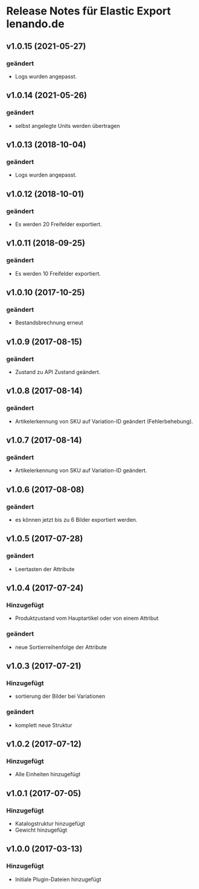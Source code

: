 # Release Notes für Elastic Export lenando.de

## v1.0.15 (2021-05-27)
### geändert
- Logs wurden angepasst.

## v1.0.14 (2021-05-26)
### geändert
- selbst angelegte Units werden übertragen

## v1.0.13 (2018-10-04)
### geändert
- Logs wurden angepasst.

## v1.0.12 (2018-10-01)
### geändert
- Es werden 20 Freifelder exportiert.

## v1.0.11 (2018-09-25)
### geändert
- Es werden 10 Freifelder exportiert.

## v1.0.10 (2017-10-25)
### geändert
- Bestandsbrechnung erneut

## v1.0.9 (2017-08-15)
### geändert
- Zustand zu API Zustand geändert.

## v1.0.8 (2017-08-14)
### geändert
- Artikelerkennung von SKU auf Variation-ID geändert (Fehlerbehebung).

## v1.0.7 (2017-08-14)
### geändert
- Artikelerkennung von SKU auf Variation-ID geändert.

## v1.0.6 (2017-08-08)
### geändert
- es können jetzt bis zu 6 Bilder exportiert werden.

## v1.0.5 (2017-07-28)
### geändert
- Leertasten der Attribute

## v1.0.4 (2017-07-24)

### Hinzugefügt
- Produktzustand vom Hauptartikel oder von einem Attribut

### geändert
- neue Sortierreihenfolge der Attribute

## v1.0.3 (2017-07-21)

### Hinzugefügt
- sortierung der Bilder bei Variationen

### geändert
- komplett neue Struktur

## v1.0.2 (2017-07-12)

### Hinzugefügt
- Alle Einheiten hinzugefügt

## v1.0.1 (2017-07-05)

### Hinzugefügt
- Katalogstruktur hinzugefügt
- Gewicht hinzugefügt

## v1.0.0 (2017-03-13)

### Hinzugefügt
- Initiale Plugin-Dateien hinzugefügt
